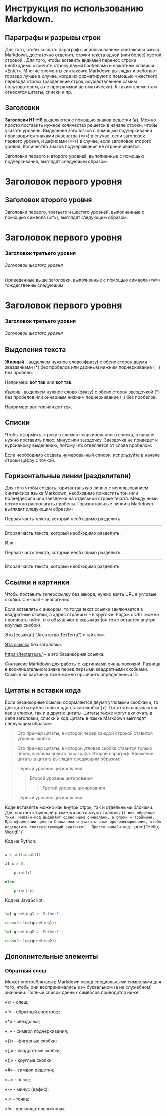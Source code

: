# Инструкция по использованию Markdown.
## Параграфы и разрывы строк
Для того, чтобы создать параграф с использованием синтаксиса языка Markdown, достаточно отделить строки текста одной (или более) пустой строкой . Для того, чтобы вставить видимый перенос строки  необходимо окончить строку двумя пробелами и нажатием клавиши «Enter». Многие элементы синтаксиса Markdown выглядят и работают гораздо лучше в случае, когда их форматируют с помощью «жесткого перевода строк» (разделение строк, осуществленное самим пользователем, а не программой автоматически). К таким элементам относятся цитаты, списки и пр.
## Заголовки ##
__Заголовки H1–H6__ выделяются  с помощью знаков решетки (#). Можно просто поставить нужное количество решеток в начале строки, чтобы указать уровень. 
Выделение заголовков с помощью подчеркивания производится знаками равенства («=») в случае, если заголовок первого уровня, и дефисами («-») в случае, если заголовок второго уровня. Количество знаков подчеркивания не ограничивается.

Заголовки первого и второго уровней, выполненные с помощью подчеркивания, выглядят следующим образом:

Заголовок первого уровня
========================
Заголовок второго уровня
-------------------------
Заголовки первого, третьего и шестого уровней, выполненные с помощью символа («#»), выглядят следующим образом:

#  Заголовок первого уровня
### Заголовок третьего уровня
###### Заголовок шестого уровня
Приведенные выше заголовки, выполненные с помощью символа («#») тождественны следующим:

#  Заголовок первого уровня #
### Заголовок третьего уровня ###
###### Заголовок шестого уровня ######

## Выделения текста
**Жирный** - выделяем нужное слово (фразу) с обеих сторон двумя звездачками (*) без пробелов или двоиным нижним подчеркивание (__) без пробело.

Например: **вот так** или __вот так__.

*Курсив* -выделяем нужное слово (фразу) с обеих сторон звездочкой (*) без пробелов или оинарным нижним подчеркивание (_) без пробелов. 

Например: *вот так* или _вот так_.
## Списки 
Чтобы оформить строку в элемент маркированного списка, в начале нужно поставить плюс, минус или звездочку. Звездочка не приведет к курсивному выделению, потому что отделяется от слова пробелом.

Если необходимо создать нумерованный список, используйте в начале строки цифру с точкой.
## Горизонтальные линии (разделители)
Для того чтобы создать горизонтальную линию с использованием синтаксиса языка Markdown, необходимо поместить три (или более)дефиса или звездочки на отдельной строке текста. Между ними возможно располагать пробелы. Горизонтальные линии в Markdown выглядят следующим образом:

Первая часть текста, который необходимо разделить.
***
Вторая часть текста, который необходимо разделить.

Или

Первая часть текста, который необходимо разделить.

---

Вторая часть текста, который необходимо разделить
## Ссылки и картинки
Чтобы поставить гиперссылку без анкора, нужно взять URL в угловые скобки. С e-mail – аналогично.

Если вставлять с анкором, то тогда текст ссылки заключается в квадратные скобки, а адрес страницы – в круглые. Рядом с URL можно прописать тайтл, его объявляют в кавычках (он тоже остается внутри круглых скобок).

Это [ссылка]( "Агентство TexTerra") с тайтлом.


[Эта ссылка](http://example.net/) без заголовка.


<https://texterra.ru/> – а это безанкорная ссылка.

Синтаксис Markdown для работы с картинками очень похожий. Разница в восклицательном знаке перед первыми квадратными скобками. Ссылке на картинку тоже можно присвоить определенный ID.
## Цитаты и вставки кода
Если безанкорные ссылки оформляются двумя угловыми скобками, то для цитаты нужна только одна такая скобка (>). 
Цитаты вкладываются как в списки, так и в другие цитаты. Цитаты также могут включать в себя заголовки, списки и код.Цитаты в языке Markdown выглядят следующим образом:

>Это пример цитаты,
>в которой перед каждой строкой
>ставится угловая скобка.

>Это пример цитаты,
в которой угловая скобка
ставится только перед началом нового параграфа.
>Второй параграф.
Вложение цитаты в цитату выглядит следующим образом:

> Первый уровень цитирования
>> Второй уровень цитирования
>>> Третий уровень цитирования
>
>Первый уровень цитирования

Коде вставлять можно как внутрь строк, так и отдельными блоками. Для соответствующей разметки используют грависы (`) или обратные тики. Инлайн-код выделяют одиночными символами, а блоки – тройными. При оформлении целого блока можно указать язык программирования, чтобы подсветить соответствующий синтаксис. 
Просто инлайн-код: `print("Hello, World!")`


Код на Python:

```python

x = int(input())

if x > 0:

    print(x)

else:

    print(-x)

```

Код на JavaScript:

```javascript

let greeting1 = 'Father!';

console.log(greeting1);

let greeting2 = 'Mother!';

console.log(greeting2);

```
## Дополнительные элементы
### Обратный слеш
Может употребляться в Markdown перед специальными символами для того, чтобы они воспринимались в их буквальном (а не служебном) значении. Полный список данных символов приводится ниже:

«\» - слеш;

«`» - обратный апостроф;

«*» - звездочка;

«_» - символ подчеркивания;

«{}» - фигурные скобки;

«[]» - квадратные скобки;

«()» - круглые скобки;

«#» - символ решетки;

«+» - плюс;

«-» - минус (дефис);

«.» – точка;

«!» - восклицательный знак.


